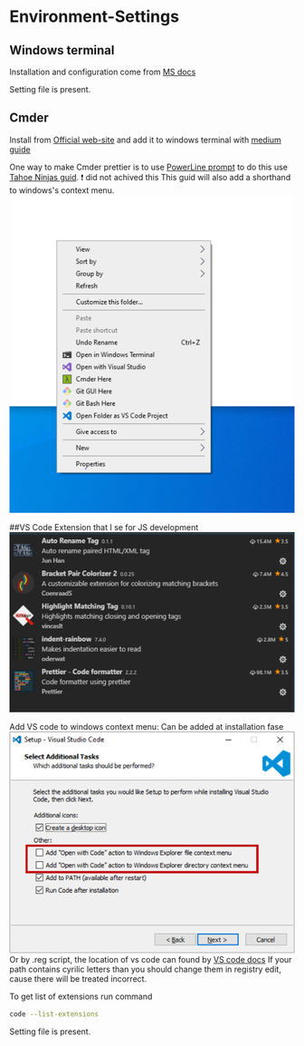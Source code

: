# Environment-Settings

## Windows terminal

Installation and configuration come from
[MS docs](https://docs.microsoft.com/en-us/windows/terminal/tutorials/powerline-setup)

Setting file is present.

## Cmder

Install from [Official web-site](https://cmder.net/) and add it to windows terminal with [medium guide](https://medium.com/talpor/windows-terminal-cmder-%EF%B8%8F-573e6890d143)

One way to make Cmder prettier is to use [PowerLine prompt](https://github.com/powerline/powerline) to do this use [Tahoe Ninjas guid](https://tahoeninjas.blog/2018/05/27/changing-your-command-prompt-to-display-node-module-and-git-information-like-the-sharepoint-conference-presenters/).
:exclamation: did not achived this
This guid will also add a shorthand to windows's context menu.
![](images/CMDER.PNG)

##VS Code
Extension that I se for JS development
![](images/VScodeMyExtensions.PNG)

Add VS code to windows context menu:
Can be added at installation fase
![](images/VSCodeInstall.png)
Or by .reg script, the location of vs code can found by [VS code docs](https://code.visualstudio.com/docs/setup/windows#:~:text=By%20default%2C%20VS%20Code%20is,%5CPrograms%5CMicrosoft%20VS%20Code%20.)
If your path contains cyrilic letters than you should change them in registry edit, cause there will be treated incorrect.

To get list of extensions run command

```sh
code --list-extensions
```

Setting file is present.
